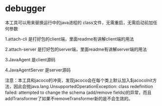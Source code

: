 # debugger

本工具可以用来替换运行中的java进程的 class文件，无需重启，无需启动前加任何参数

1.attach-cli 是打好包的client端，里面readme有讲解client端的用法

2.attach-server 是打好包的server端，里面readme有讲解server端的用法

3.JavaAgent 是client源码

4.JavaAgentServer 是server源码


注意：本工具和jacoco的冲突，发现jacoco会在每个类上默认加入$jacocoInit方法，因此会抛java.lang.UnsupportedOperationException: class redefinition failed: attempted to change the schema (add/remove fields)的异常，而且addTransformer了如果不removeTransformer新的是不会生效的。
